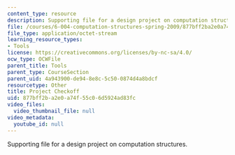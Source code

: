 ```yaml
---
content_type: resource
description: Supporting file for a design project on computation structures.
file: /courses/6-004-computation-structures-spring-2009/877bff2ba2e0a74f55c06d5924ad83fc_projcheckoff.bin
file_type: application/octet-stream
learning_resource_types:
- Tools
license: https://creativecommons.org/licenses/by-nc-sa/4.0/
ocw_type: OCWFile
parent_title: Tools
parent_type: CourseSection
parent_uid: 4a943900-de94-8e8c-5c50-0874d4a8bdcf
resourcetype: Other
title: Project Checkoff
uid: 877bff2b-a2e0-a74f-55c0-6d5924ad83fc
video_files:
  video_thumbnail_file: null
video_metadata:
  youtube_id: null
---
```

Supporting file for a design project on computation structures.